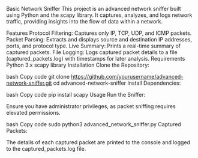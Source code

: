 

Basic Network Sniffer
This project is an advanced network sniffer built using Python and the scapy library. It captures, analyzes, and logs network traffic, providing insights into the flow of data within a network.

Features
Protocol Filtering: Captures only IP, TCP, UDP, and ICMP packets.
Packet Parsing: Extracts and displays source and destination IP addresses, ports, and protocol type.
Live Summary: Prints a real-time summary of captured packets.
File Logging: Logs captured packet details to a file (captured_packets.log) with timestamps for later analysis.
Requirements
Python 3.x
scapy library
Installation
Clone the Repository:

bash
Copy code
git clone https://github.com/yourusername/advanced-network-sniffer.git
cd advanced-network-sniffer
Install Dependencies:

bash
Copy code
pip install scapy
Usage
Run the Sniffer:

Ensure you have administrator privileges, as packet sniffing requires elevated permissions.

bash
Copy code
sudo python3 advanced_network_sniffer.py
Captured Packets:

The details of each captured packet are printed to the console and logged to the captured_packets.log file.
